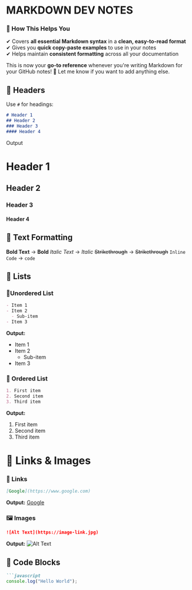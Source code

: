 # MARKDOWN DEV NOTES

### **🚀 How This Helps You**
✔ Covers **all essential Markdown syntax** in a **clean, easy-to-read format**  
✔ Gives you **quick copy-paste examples** to use in your notes  
✔ Helps maintain **consistent formatting** across all your documentation  

This is now your **go-to reference** whenever you're writing Markdown for your GitHub notes! 🚀 Let me know if you want to add anything else.

## 📝 Headers
Use `#` for headings:
```md
# Header 1
## Header 2
### Header 3
#### Header 4
```
Output
# Header 1
## Header 2
### Header 3
#### Header 4

## 📌 Text Formatting
**Bold Text** → **Bold**
*Italic Text* → *Italic*
~~Strikethrough~~ → ~~Strikethrough~~
`Inline Code` → `code`

## 📌 Lists
### 🔹Unordered List
```md
- Item 1
- Item 2
  - Sub-item
- Item 3
```
**Output:**
- Item 1
- Item 2
  - Sub-item
- Item 3

### 🔹 Ordered List
```md
1. First item
2. Second item
3. Third item
```

**Output:**
1. First item
2. Second item
3. Third item

# 📌 Links & Images
### 🔗 Links
```md
[Google](https://www.google.com)
```
**Output:**
[Google](https://www.google.com)

### 🖼️ Images
```md
![Alt Text](https://image-link.jpg)
```

**Output:**
![Alt Text](https://images-wixmp-ed30a86b8c4ca887773594c2.wixmp.com/i/2d78d141-1f64-44c8-976b-7321284e5147/dfjfdbh-02721342-e03d-4748-965f-f5fd5773baba.png/v1/fill/w_1192,h_670,q_70,strp/coding__programming__wallpaper__1_by_arsen2005_dfjfdbh-pre.jpgg)

## 📌 Code Blocks
```md
```javascript
console.log("Hello World");
```